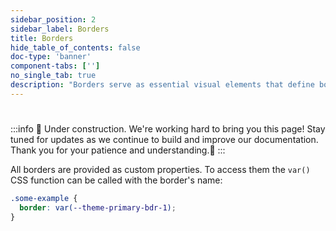 ```yaml
---
sidebar_position: 2
sidebar_label: Borders
title: Borders
hide_table_of_contents: false
doc-type: 'banner'
component-tabs: ['']
no_single_tab: true
description: "Borders serve as essential visual elements that define boundaries, create structure, and enhance the clarity of user interfaces."
---
```


# 

:::info
🚧 Under construction. We're working hard to bring you this page! Stay tuned for updates as we continue to build and improve our documentation. Thank you for your patience and understanding.🚧
:::

All borders are provided as custom properties.
To access them the `var()` CSS function can be called with the border's name:

```css
.some-example {
  border: var(--theme-primary-bdr-1);
}
```
